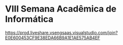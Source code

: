 # VIII Semana Acadêmica de Informática

https://prod.liveshare.vsengsaas.visualstudio.com/join?E0E600453CF9E38EDA66B9A1E1AE575AB4EF
